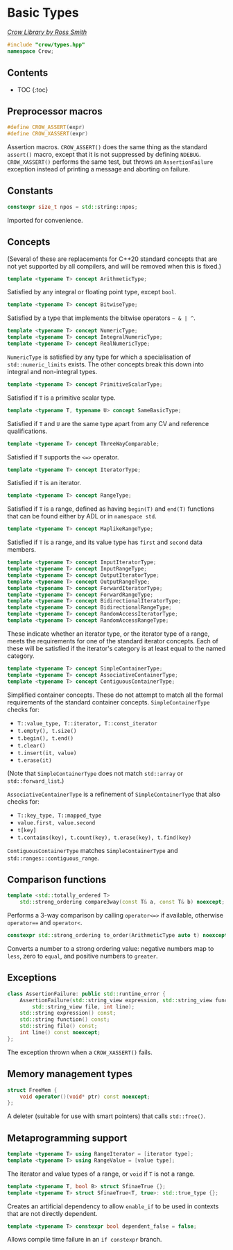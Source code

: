# Basic Types

_[Crow Library by Ross Smith](index.html)_

```c++
#include "crow/types.hpp"
namespace Crow;
```

## Contents

* TOC
{:toc}

## Preprocessor macros

```c++
#define CROW_ASSERT(expr)
#define CROW_XASSERT(expr)
```

Assertion macros. `CROW_ASSERT()` does the same thing as the standard
`assert()` macro, except that it is not suppressed by defining `NDEBUG`.
`CROW_XASSERT()` performs the same test, but throws an `AssertionFailure`
exception instead of printing a message and aborting on failure.

## Constants

```c++
constexpr size_t npos = std::string::npos;
```

Imported for convenience.

## Concepts

(Several of these are replacements for C++20 standard concepts that are not
yet supported by all compilers, and will be removed when this is fixed.)

```c++
template <typename T> concept ArithmeticType;
```

Satisfied by any integral or floating point type, except `bool`.

```c++
template <typename T> concept BitwiseType;
```

Satisfied by a type that implements the bitwise operators `~ & | ^`.

```c++
template <typename T> concept NumericType;
template <typename T> concept IntegralNumericType;
template <typename T> concept RealNumericType;
```

`NumericType` is satisfied by any type for which a specialisation of
`std::numeric_limits` exists. The other concepts break this down into
integral and non-integral types.

```c++
template <typename T> concept PrimitiveScalarType;
```

Satisfied if `T` is a primitive scalar type.

```c++
template <typename T, typename U> concept SameBasicType;
```

Satisfied if `T` and `U` are the same type apart from any CV and reference
qualifications.

```c++
template <typename T> concept ThreeWayComparable;
```

Satisfied if `T` supports the `<=>` operator.

```c++
template <typename T> concept IteratorType;
```

Satisfied if `T` is an iterator.

```c++
template <typename T> concept RangeType;
```

Satisfied if `T` is a range, defined as having `begin(T)` and `end(T)`
functions that can be found either by ADL or in `namespace std`.

```c++
template <typename T> concept MaplikeRangeType;
```

Satisfied if `T` is a range, and its value type has `first` and `second` data
members.

```c++
template <typename T> concept InputIteratorType;
template <typename T> concept InputRangeType;
template <typename T> concept OutputIteratorType;
template <typename T> concept OutputRangeType;
template <typename T> concept ForwardIteratorType;
template <typename T> concept ForwardRangeType;
template <typename T> concept BidirectionalIteratorType;
template <typename T> concept BidirectionalRangeType;
template <typename T> concept RandomAccessIteratorType;
template <typename T> concept RandomAccessRangeType;
```

These indicate whether an iterator type, or the iterator type of a range,
meets the requirements for one of the standard iterator concepts. Each of
these will be satisfied if the iterator's category is at least equal to the
named category.

```c++
template <typename T> concept SimpleContainerType;
template <typename T> concept AssociativeContainerType;
template <typename T> concept ContiguousContainerType;
```

Simplified container concepts. These do not attempt to match all the formal
requirements of the standard container concepts. `SimpleContainerType` checks
for:

* `T::value_type, T::iterator, T::const_iterator`
* `t.empty(), t.size()`
* `t.begin(), t.end()`
* `t.clear()`
* `t.insert(it, value)`
* `t.erase(it)`

(Note that `SimpleContainerType` does not match `std::array` or
`std::forward_list`.)

`AssociativeContainerType` is a refinement of `SimpleContainerType` that also
checks for:

* `T::key_type, T::mapped_type`
* `value.first, value.second`
* `t[key]`
* `t.contains(key), t.count(key), t.erase(key), t.find(key)`

`ContiguousContainerType` matches `SimpleContainerType` and
`std::ranges::contiguous_range`.

## Comparison functions

```c++
template <std::totally_ordered T>
    std::strong_ordering compare3way(const T& a, const T& b) noexcept;
```

Performs a 3-way comparison by calling `operator<=>` if available, otherwise
`operator==` and `operator<`.

```c++
constexpr std::strong_ordering to_order(ArithmeticType auto t) noexcept;
```

Converts a number to a strong ordering value: negative numbers map to `less`,
zero to `equal`, and positive numbers to `greater`.

## Exceptions

```c++
class AssertionFailure: public std::runtime_error {
    AssertionFailure(std::string_view expression, std::string_view function,
        std::string_view file, int line);
    std::string expression() const;
    std::string function() const;
    std::string file() const;
    int line() const noexcept;
};
```

The exception thrown when a `CROW_XASSERT()` fails.

## Memory management types

```c++
struct FreeMem {
    void operator()(void* ptr) const noexcept;
};
```

A deleter (suitable for use with smart pointers) that calls `std::free()`.

## Metaprogramming support

```c++
template <typename T> using RangeIterator = [iterator type];
template <typename T> using RangeValue = [value type];
```

The iterator and value types of a range, or `void` if `T` is not a range.

```c++
template <typename T, bool B> struct SfinaeTrue {};
template <typename T> struct SfinaeTrue<T, true>: std::true_type {};
```

Creates an artificial dependency to allow `enable_if` to be used in contexts
that are not directly dependent.

```c++
template <typename T> constexpr bool dependent_false = false;
```

Allows compile time failure in an `if constexpr` branch.
